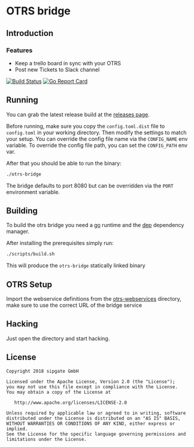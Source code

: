 # OTRS bridge

## Introduction

### Features

* Keep a trello board in sync with your OTRS
* Post new Tickets to Slack channel

[![Build Status](https://travis-ci.org/sipgate/otrs-trello-bridge.svg?branch=master)](https://travis-ci.org/sipgate/otrs-trello-bridge)
[![Go Report Card](https://goreportcard.com/badge/github.com/sipgate/otrs-trello-bridge)](https://goreportcard.com/report/github.com/sipgate/otrs-trello-bridge)

## Running

You can grab the latest release build at the [releases page](releases).

Before running, make sure you copy the `config.toml.dist` file to `config.toml` in your working directory.
Then modify the settings to match your setup. You can override the config file name via the `CONFIG_NAME` env variable.
To override the config file path, you can set the `CONFIG_PATH` env var.

After that you should be able to run the binary:
```bash
./otrs-bridge
```

The bridge defaults to port 8080 but can be overridden via the `PORT` environment variable.

## Building

To build the otrs bridge you need a [go](https://golang.org/doc/install) runtime
and the [dep](https://golang.github.io/dep/docs/installation.html) dependency manager.

After installing the prerequisites simply run:
```bash
./scripts/build.sh
```

This will produce the `otrs-bridge` statically linked binary

## OTRS Setup

Import the webservice definitions from the [otrs-webservices](otrs-webservices) directory, make sure to use the correct URL of the bridge service

## Hacking

Just open the directory and start hacking.

## License

```text
Copyright 2018 sipgate GmbH

Licensed under the Apache License, Version 2.0 (the "License");
you may not use this file except in compliance with the License.
You may obtain a copy of the License at

   http://www.apache.org/licenses/LICENSE-2.0

Unless required by applicable law or agreed to in writing, software
distributed under the License is distributed on an "AS IS" BASIS,
WITHOUT WARRANTIES OR CONDITIONS OF ANY KIND, either express or implied.
See the License for the specific language governing permissions and
limitations under the License.
```